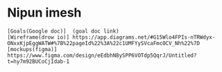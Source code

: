 # Nipun imesh

    [Goals(Google doc)]  (goal doc link)
    [Wireframe(drow io)] https://app.diagrams.net/#G15Wlo4FPIs-nTRWdyx-ONxxKjpEggWATW#%7B%22pageId%22%3A%22c1UMFYySVcaFmcOCV_Nh%22%7D
    [mockups(figma)]     https://www.figma.com/design/eEdbhN8ySPP6VOTdp5QqrJ/Untitled?t=hy7m92BUCoCjIdab-1